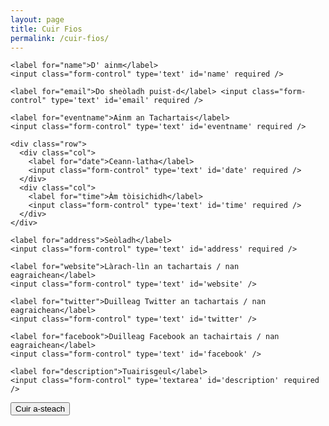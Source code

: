 ```yaml
---
layout: page
title: Cuir Fios
permalink: /cuir-fios/
---
```


<form action="https://getsimpleform.com/messages?form_api_token=a7f1c2224c700f1d8c64896757363f9a" method="post">
  <!-- the redirect_to is optional, the form will redirect to the referrer on submission -->
  <input type='hidden' name='redirect_to' value='{{ site.baseurl}}' />
  <!-- all your input fields here.... -->
  <div class="form-group">

    <label for="name">D' ainm</label>
    <input class="form-control" type='text' id='name' required />

    <label for="email">Do sheòladh puist-d</label> <input class="form-control" type='text' id='email' required />

    <label for="eventname">Ainm an Tachartais</label>
    <input class="form-control" type='text' id='eventname' required />

    <div class="row">
      <div class="col">
        <label for="date">Ceann-latha</label>
        <input class="form-control" type='text' id='date' required />
      </div>
      <div class="col">
        <label for="time">Àm tòisichidh</label>
        <input class="form-control" type='text' id='time' required />
      </div>
    </div>

    <label for="address">Seòladh</label>
    <input class="form-control" type='text' id='address' required />

    <label for="website">Làrach-lìn an tachartais / nan eagraichean</label>
    <input class="form-control" type='text' id='website' />

    <label for="twitter">Duilleag Twitter an tachartais / nan eagraichean</label>
    <input class="form-control" type='text' id='twitter' />

    <label for="facebook">Duilleag Facebook an tachairtais / nan eagraichean</label>
    <input class="form-control" type='text' id='facebook' />

    <label for="description">Tuairisgeul</label>
    <input class="form-control" type='textarea' id='description' required />

  </div>
  <input class="btn btn-primary" type='submit' value='Cuir a-steach' />
</form>
